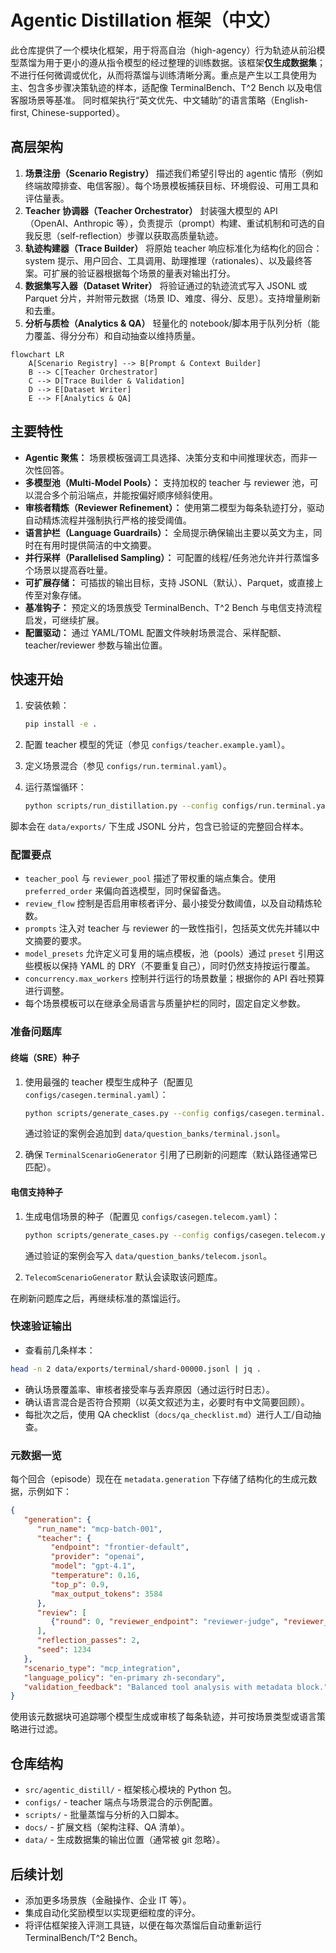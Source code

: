 # Agentic Distillation 框架（中文）

此仓库提供了一个模块化框架，用于将高自治（high-agency）行为轨迹从前沿模型蒸馏为用于更小的遵从指令模型的经过整理的训练数据。该框架**仅生成数据集**；不进行任何微调或优化，从而将蒸馏与训练清晰分离。重点是产生以工具使用为主、包含多步骤决策轨迹的样本，适配像 TerminalBench、T^2 Bench 以及电信客服场景等基准。
同时框架执行“英文优先、中文辅助”的语言策略（English-first, Chinese-supported）。

## 高层架构

1. **场景注册（Scenario Registry）**
   描述我们希望引导出的 agentic 情形（例如终端故障排查、电信客服）。每个场景模板捕获目标、环境假设、可用工具和评估量表。
2. **Teacher 协调器（Teacher Orchestrator）**
   封装强大模型的 API（OpenAI、Anthropic 等），负责提示（prompt）构建、重试机制和可选的自我反思（self-reflection）步骤以获取高质量轨迹。
3. **轨迹构建器（Trace Builder）**
   将原始 teacher 响应标准化为结构化的回合：system 提示、用户回合、工具调用、助理推理（rationales）、以及最终答案。可扩展的验证器根据每个场景的量表对输出打分。
4. **数据集写入器（Dataset Writer）**
   将验证通过的轨迹流式写入 JSONL 或 Parquet 分片，并附带元数据（场景 ID、难度、得分、反思）。支持增量刷新和去重。
5. **分析与质检（Analytics & QA）**
   轻量化的 notebook/脚本用于队列分析（能力覆盖、得分分布）和自动抽查以维持质量。

```mermaid
flowchart LR
    A[Scenario Registry] --> B[Prompt & Context Builder]
    B --> C[Teacher Orchestrator]
    C --> D[Trace Builder & Validation]
    D --> E[Dataset Writer]
    E --> F[Analytics & QA]
```

## 主要特性

- **Agentic 聚焦：** 场景模板强调工具选择、决策分支和中间推理状态，而非一次性回答。
- **多模型池（Multi-Model Pools）：** 支持加权的 teacher 与 reviewer 池，可以混合多个前沿端点，并能按偏好顺序倾斜使用。
- **审核者精炼（Reviewer Refinement）：** 使用第二模型为每条轨迹打分，驱动自动精炼流程并强制执行严格的接受阈值。
- **语言护栏（Language Guardrails）：** 全局提示确保输出主要以英文为主，同时在有用时提供简洁的中文摘要。
- **并行采样（Parallelised Sampling）：** 可配置的线程/任务池允许并行蒸馏多个场景以提高吞吐量。
- **可扩展存储：** 可插拔的输出目标，支持 JSONL（默认）、Parquet，或直接上传至对象存储。
- **基准钩子：** 预定义的场景族受 TerminalBench、T^2 Bench 与电信支持流程启发，可继续扩展。
- **配置驱动：** 通过 YAML/TOML 配置文件映射场景混合、采样配额、teacher/reviewer 参数与输出位置。

## 快速开始

1. 安装依赖：

   ```bash
   pip install -e .
   ```

2. 配置 teacher 模型的凭证（参见 `configs/teacher.example.yaml`）。
3. 定义场景混合（参见 `configs/run.terminal.yaml`）。
4. 运行蒸馏循环：

   ```bash
   python scripts/run_distillation.py --config configs/run.terminal.yaml
   ```

脚本会在 `data/exports/` 下生成 JSONL 分片，包含已验证的完整回合样本。

### 配置要点

- `teacher_pool` 与 `reviewer_pool` 描述了带权重的端点集合。使用 `preferred_order` 来偏向首选模型，同时保留备选。
- `review_flow` 控制是否启用审核者评分、最小接受分数阈值，以及自动精炼轮数。
- `prompts` 注入对 teacher 与 reviewer 的一致性指引，包括英文优先并辅以中文摘要的要求。
- `model_presets` 允许定义可复用的端点模板，池（pools）通过 `preset` 引用这些模板以保持 YAML 的 DRY（不要重复自己），同时仍然支持按运行覆盖。
- `concurrency.max_workers` 控制并行运行的场景数量；根据你的 API 吞吐预算进行调整。
- 每个场景模板可以在继承全局语言与质量护栏的同时，固定自定义参数。

### 准备问题库

#### 终端（SRE）种子

1. 使用最强的 teacher 模型生成种子（配置见 `configs/casegen.terminal.yaml`）：

   ```bash
   python scripts/generate_cases.py --config configs/casegen.terminal.yaml
   ```

   通过验证的案例会追加到 `data/question_banks/terminal.jsonl`。

2. 确保 `TerminalScenarioGenerator` 引用了已刷新的问题库（默认路径通常已匹配）。

#### 电信支持种子

1. 生成电信场景的种子（配置见 `configs/casegen.telecom.yaml`）：

   ```bash
   python scripts/generate_cases.py --config configs/casegen.telecom.yaml
   ```

   通过验证的案例会写入 `data/question_banks/telecom.jsonl`。

2. `TelecomScenarioGenerator` 默认会读取该问题库。

在刷新问题库之后，再继续标准的蒸馏运行。

### 快速验证输出

- 查看前几条样本：

```bash
head -n 2 data/exports/terminal/shard-00000.jsonl | jq .
```
 
- 确认场景覆盖率、审核者接受率与丢弃原因（通过运行时日志）。
- 确认语言混合是否符合预期（以英文叙述为主，必要时有中文简要回顾）。
- 每批次之后，使用 QA checklist（`docs/qa_checklist.md`）进行人工/自动抽查。

### 元数据一览

每个回合（episode）现在在 `metadata.generation` 下存储了结构化的生成元数据，示例如下：

```json
{
   "generation": {
      "run_name": "mcp-batch-001",
      "teacher": {
         "endpoint": "frontier-default",
         "provider": "openai",
         "model": "gpt-4.1",
         "temperature": 0.16,
         "top_p": 0.9,
         "max_output_tokens": 3584
      },
      "review": [
         {"round": 0, "reviewer_endpoint": "reviewer-judge", "reviewer_model": "gpt-4.1-mini", "score": 0.92}
      ],
      "reflection_passes": 2,
      "seed": 1234
   },
   "scenario_type": "mcp_integration",
   "language_policy": "en-primary zh-secondary",
   "validation_feedback": "Balanced tool analysis with metadata block."
}
```

使用该元数据块可追踪哪个模型生成或审核了每条轨迹，并可按场景类型或语言策略进行过滤。

## 仓库结构

- `src/agentic_distill/` - 框架核心模块的 Python 包。
- `configs/` - teacher 端点与场景混合的示例配置。
- `scripts/` - 批量蒸馏与分析的入口脚本。
- `docs/` - 扩展文档（架构注释、QA 清单）。
- `data/` - 生成数据集的输出位置（通常被 git 忽略）。

## 后续计划

- 添加更多场景族（金融操作、企业 IT 等）。
- 集成自动化奖励模型以实现更细粒度的评分。
- 将评估框架接入评测工具链，以便在每次蒸馏后自动重新运行 TerminalBench/T^2 Bench。
